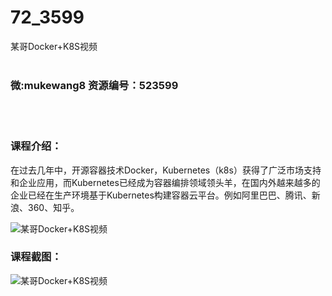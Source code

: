 # 72_3599
某哥Docker+K8S视频
<br/></br>
<h3>微:mukewang8 资源编号：523599</h3>
<br/></br>
<h3>课程介绍：</h3>
<p>在过去几年中，开源容器技术<a title="查看与 Docker 相关的文章" target="_blank">Docker</a>，<a title="查看与 Kubernetes 相关的文章" target="_blank">Kubernetes</a>（k8s）获得了广泛市场支持和企业应用，而<a title="查看与 Kubernetes 相关的文章" target="_blank">Kubernetes</a>已经成为容器编排领域领头羊，在国内外越来越多的企业已经在生产环境基于Kubernetes构建容器云平台。例如阿里巴巴、腾讯、新浪、360、知乎。</p>
<p><img src="https://www.ko996.com/wp-content/uploads/img/2018/09/2-13-300x228.png" alt="某哥Docker+K8S视频"></p>
<h3>课程截图：</h3>
<p><img src="https://www.ko996.com/wp-content/uploads/img/2018/09/3-26.png" alt="某哥Docker+K8S视频"></p>
